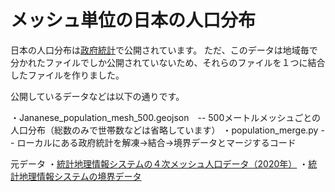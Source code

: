 # メッシュ単位の日本の人口分布
日本の人口分布は[政府統計](https://www.e-stat.go.jp/gis/statmap-search?page=1&type=1&toukeiCode=00200521)で公開されています。
ただ、このデータは地域毎で分かれたファイルでしか公開されていないため、それらのファイルを１つに結合したファイルを作りました。

公開しているデータなどは以下の通りです。

・Jananese_population_mesh_500.geojson　-- 500メートルメッシュごとの人口分布（総数のみで世帯数などは省略しています）
・population_merge.py -- ローカルにある政府統計を解凍→結合→境界データとマージするコード

元データ
・[統計地理情報システムの４次メッシュ人口データ（2020年）](https://www.e-stat.go.jp/gis/statmap-search?page=1&type=1&toukeiCode=00200521&toukeiYear=2020&aggregateUnit=H&serveyId=H002005112020&statsId=T001101)
・[統計地理情報システムの境界データ](https://www.e-stat.go.jp/gis/statmap-search?page=1&type=2&aggregateUnitForBoundary=H&coordsys=1&format=shape)
